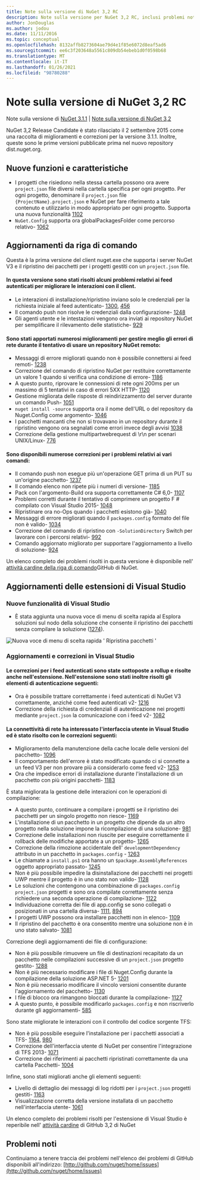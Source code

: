 ```yaml
---
title: Note sulla versione di NuGet 3,2 RC
description: Note sulla versione per NuGet 3,2 RC, inclusi problemi noti, correzioni di bug, funzionalità aggiunte e DCR.
author: JonDouglas
ms.author: jodou
ms.date: 11/11/2016
ms.topic: conceptual
ms.openlocfilehash: 8132affb8273604ae79d4e1f85e6072d8eaf5ad6
ms.sourcegitcommit: ee6c3f203648a5561c809db54ebeb1d0f0598b68
ms.translationtype: MT
ms.contentlocale: it-IT
ms.lasthandoff: 01/26/2021
ms.locfileid: "98780288"
---
```

# <a name="nuget-32-rc-release-notes"></a>Note sulla versione di NuGet 3,2 RC

Note sulla versione di [NuGet 3.1.1](../release-notes/nuget-3.1.1.md)  |  [Note sulla versione di NuGet 3,2](../release-notes/nuget-3.2.md)

NuGet 3,2 Release Candidate è stato rilasciato il 2 settembre 2015 come una raccolta di miglioramenti e correzioni per la versione 3.1.1.  Inoltre, queste sono le prime versioni pubblicate prima nel nuovo repository dist.nuget.org.

## <a name="new-features"></a>Nuove funzioni e caratteristiche

* I progetti che risiedono nella stessa cartella possono ora avere `project.json` file diversi nella cartella specifica per ogni progetto.  Per ogni progetto, denominare il `project.json` file `{ProjectName}.project.json` e NuGet per fare riferimento a tale contenuto e utilizzarlo in modo appropriato per ogni progetto.  Supporta una nuova funzionalità  [1102](https://github.com/NuGet/Home/issues/1102)
* `NuGet.Config` supporta ora globalPackagesFolder come percorso relativo- [1062](https://github.com/NuGet/Home/issues/1062)

## <a name="command-line-updates"></a>Aggiornamenti da riga di comando

Questa è la prima versione del client nuget.exe che supporta i server NuGet V3 e il ripristino dei pacchetti per i progetti gestiti con un `project.json` file.

#### <a name="there-were-a-number-of-authenticated-feed-issues-that-were-addressed-in-this-release-to-improve-interactions-with-the-client"></a>In questa versione sono stati risolti alcuni problemi relativi ai feed autenticati per migliorare le interazioni con il client.

* Le interazioni di installazione/ripristino inviano solo le credenziali per la richiesta iniziale al feed autenticato- [1300](https://github.com/NuGet/Home/issues/1300), [456](https://github.com/NuGet/Home/issues/456)
* Il comando push non risolve le credenziali dalla configurazione- [1248](https://github.com/NuGet/Home/issues/1248)
* Gli agenti utente e le intestazioni vengono ora inviati ai repository NuGet per semplificare il rilevamento delle statistiche- [929](https://github.com/NuGet/Home/issues/929)

#### <a name="we-made-a-number-of-improvements-to-better-handle-network-failures-while-attempting-to-work-with-a-remote-nuget-repository"></a>Sono stati apportati numerosi miglioramenti per gestire meglio gli errori di rete durante il tentativo di usare un repository NuGet remoto:

* Messaggi di errore migliorati quando non è possibile connettersi ai feed remoti- [1238](https://github.com/NuGet/Home/issues/1238)
* Correzione del comando di ripristino NuGet per restituire correttamente un valore 1 quando si verifica una condizione di errore- [1186](https://github.com/NuGet/Home/issues/1186)
* A questo punto, riprovare le connessioni di rete ogni 200ms per un massimo di 5 tentativi in caso di errori 5XX HTTP- [1120](https://github.com/NuGet/Home/issues/1120)
* Gestione migliorata delle risposte di reindirizzamento del server durante un comando Push- [1051](https://github.com/NuGet/Home/issues/1051)
* `nuget install -source` supporta ora il nome dell'URL o del repository da Nuget.Config come argomento- [1046](https://github.com/NuGet/Home/issues/1046)
* I pacchetti mancanti che non si trovavano in un repository durante il ripristino vengono ora segnalati come errori invece degli avvisi [1038](https://github.com/NuGet/Home/issues/1038)
* Correzione della gestione multipartwebrequest di \r\n per scenari UNIX/Linux- [776](https://github.com/NuGet/Home/issues/776)

#### <a name="there-are-a-number-of-fixes-to-issues-with-various-commands"></a>Sono disponibili numerose correzioni per i problemi relativi ai vari comandi:

* Il comando push non esegue più un'operazione GET prima di un PUT su un'origine pacchetto- [1237](https://github.com/NuGet/Home/issues/1237)
* Il comando elenco non ripete più i numeri di versione- [1185](https://github.com/NuGet/Home/issues/1185)
* Pack con l'argomento-Build ora supporta correttamente C# 6,0- [1107](https://github.com/NuGet/Home/issues/1107)
* Problemi corretti durante il tentativo di comprimere un progetto F # compilato con Visual Studio 2015- [1048](https://github.com/NuGet/Home/issues/1048)
* Ripristinare ora no-Ops quando i pacchetti esistono già- [1040](https://github.com/NuGet/Home/issues/1040)
* Messaggi di errore migliorati quando il `packages.config` formato del file non è valido- [1034](https://github.com/NuGet/Home/issues/1034)
* Correzione del comando di ripristino con `-SolutionDirectory` Switch per lavorare con i percorsi relativi- [992](https://github.com/NuGet/Home/issues/992)
* Comando aggiornato migliorato per supportare l'aggiornamento a livello di soluzione- [924](https://github.com/NuGet/Home/issues/924)

Un elenco completo dei problemi risolti in questa versione è disponibile nell' [attività cardine della riga di comando](https://github.com/nuget/home/issues?utf8=%E2%9C%93&q=is%3Aissue+milestone%3A3.2.0-commandline+is%3Aclosed+-label%3AClosedAs%3ADuplicate)GitHub di NuGet.

## <a name="visual-studio-extension-updates"></a>Aggiornamenti delle estensioni di Visual Studio

### <a name="new-features-in-visual-studio"></a>Nuove funzionalità di Visual Studio

* È stata aggiunta una nuova voce di menu di scelta rapida al Esplora soluzioni sul nodo della soluzione che consente il ripristino dei pacchetti senza compilare la soluzione ([1274](https://github.com/NuGet/Home/issues/1274)).

![Nuova voce di menu di scelta rapida ' Ripristina pacchetti '](./media/NuGet-3.2/newContextMenu.png)

### <a name="updates-and-fixes-in-visual-studio"></a>Aggiornamenti e correzioni in Visual Studio

#### <a name="the-fixes-for-authenticated-feeds-were-rolled-up-and-addressed-in-the-extension-as-well--the-following-authentication-items-were-also-addressed-in-the-extension"></a>Le correzioni per i feed autenticati sono state sottoposte a rollup e risolte anche nell'estensione.  Nell'estensione sono stati inoltre risolti gli elementi di autenticazione seguenti:

* Ora è possibile trattare correttamente i feed autenticati di NuGet V3 correttamente, anziché come feed autenticati v2- [1216](https://github.com/NuGet/Home/issues/1216)
* Correzione della richiesta di credenziali di autenticazione nei progetti mediante `project.json` la comunicazione con i feed v2- [1082](https://github.com/NuGet/Home/issues/1082)

#### <a name="network-connectivity-had-affected-the-user-interface-in-visual-studio-and-we-addressed-this-with-the-following-fixes"></a>La connettività di rete ha interessato l'interfaccia utente in Visual Studio ed è stato risolto con le correzioni seguenti:

* Miglioramento della manutenzione della cache locale delle versioni del pacchetto- [1096](https://github.com/NuGet/Home/issues/1096)
* Il comportamento dell'errore è stato modificato quando ci si connette a un feed V3 per non provare più a considerarlo come feed v2- [1253](https://github.com/NuGet/Home/issues/1253)
* Ora che impedisce errori di installazione durante l'installazione di un pacchetto con più origini pacchetti- [1183](https://github.com/NuGet/Home/issues/1183)

È stata migliorata la gestione delle interazioni con le operazioni di compilazione:

* A questo punto, continuare a compilare i progetti se il ripristino dei pacchetti per un singolo progetto non riesce- [1169](https://github.com/NuGet/Home/issues/1169)
* L'installazione di un pacchetto in un progetto che dipende da un altro progetto nella soluzione impone la ricompilazione di una soluzione- [981](https://github.com/NuGet/Home/issues/981)
* Correzione delle installazioni non riuscite per eseguire correttamente il rollback delle modifiche apportate a un progetto- [1265](https://github.com/NuGet/Home/issues/1265)
* Correzione della rimozione accidentale dell' `developmentDependency` attributo in un pacchetto in `packages.config`  -  [1263](https://github.com/NuGet/Home/issues/1263)
* Le chiamate a `install.ps1` ora hanno un `$package.AssemblyReferences` oggetto appropriato passato- [1245](https://github.com/NuGet/Home/issues/1245)
* Non è più possibile impedire la disinstallazione dei pacchetti nei progetti UWP mentre il progetto è in uno stato non valido- [1128](https://github.com/NuGet/Home/issues/1128)
* Le soluzioni che contengono una combinazione di `packages.config` `project.json` progetti e sono ora compilate correttamente senza richiedere una seconda operazione di compilazione- [1122](https://github.com/NuGet/Home/issues/1122)
* Individuazione corretta dei file di app.config se sono collegati o posizionati in una cartella diversa- [1111](https://github.com/NuGet/Home/issues/1111), [894](https://github.com/NuGet/Home/issues/894)
* I progetti UWP possono ora installare pacchetti non in elenco- [1109](https://github.com/NuGet/Home/issues/1109)
* Il ripristino del pacchetto è ora consentito mentre una soluzione non è in uno stato salvato- [1081](https://github.com/NuGet/Home/issues/1081)


Correzione degli aggiornamenti dei file di configurazione:

* Non è più possibile rimuovere un file di destinazioni recapitato da un pacchetto nelle compilazioni successive di un `project.json` progetto gestito- [1288](https://github.com/NuGet/Home/issues/1288)
* Non è più necessario modificare i file di Nuget.Config durante la compilazione della soluzione ASP.NET 5- [1201](https://github.com/NuGet/Home/issues/1201)
* Non è più necessario modificare il vincolo versioni consentite durante l'aggiornamento del pacchetto- [1130](https://github.com/NuGet/Home/issues/1130)
* I file di blocco ora rimangono bloccati durante la compilazione- [1127](https://github.com/NuGet/Home/issues/1127)
* A questo punto, è possibile modificarlo `packages.config` e non riscriverlo durante gli aggiornamenti- [585](https://github.com/NuGet/Home/issues/585)


Sono state migliorate le interazioni con il controllo del codice sorgente TFS:

* Non è più possibile eseguire l'installazione per i pacchetti associati a TFS- [1164](https://github.com/NuGet/Home/issues/1164), [980](https://github.com/NuGet/Home/issues/980)
* Correzione dell'interfaccia utente di NuGet per consentire l'integrazione di TFS 2013- [1071](https://github.com/NuGet/Home/issues/1071)
* Correzione dei riferimenti ai pacchetti ripristinati correttamente da una cartella Pacchetti- [1004](https://github.com/NuGet/Home/issues/1004)

Infine, sono stati migliorati anche gli elementi seguenti:

* Livello di dettaglio dei messaggi di log ridotti per i `project.json` progetti gestiti- [1163](https://github.com/NuGet/Home/issues/1163)
* Visualizzazione corretta della versione installata di un pacchetto nell'interfaccia utente- [1061](https://github.com/NuGet/Home/issues/1061)


Un elenco completo dei problemi risolti per l'estensione di Visual Studio è reperibile nell' [attività cardine](https://github.com/nuget/home/issues?q=is%3Aissue+is%3Aclosed+-label%3AClosedAs%3ADuplicate+milestone%3A3.2) di GitHub 3,2 di NuGet

## <a name="known-issues"></a>Problemi noti

Continuiamo a tenere traccia dei problemi nell'elenco dei problemi di GitHub disponibili all'indirizzo: [http://github.com/nuget/home/issues](http://github.com/nuget/home/issues)
